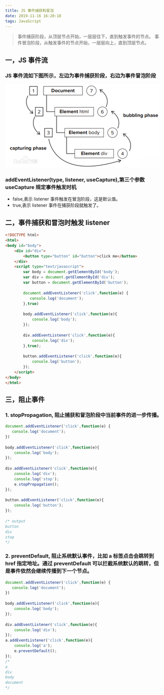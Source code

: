 ```yaml
---
title: JS 事件捕获和冒泡
date: 2019-11-16 16:20:18
tags: JavaScript
---
```


> 事件捕获阶段，从顶层节点开始，一层层往下，直到触发事件的节点。
> 事件冒泡阶段，从触发事件的节点开始，一层层向上，直到顶层节点。

<!-- more -->


## 一，JS 事件流
### JS 事件流如下图所示，左边为事件捕获阶段，右边为事件冒泡阶段
![](/img/2019/event-trigger.png)


### addEventListener(type, listener, useCapture),第三个参数 useCapture 规定事件触发时机
- false,表示 listener 事件触发在冒泡阶段，这是默认值。
- true,表示 listener 事件在捕获阶段就触发了。


## 二，事件捕获和冒泡时触发 listener

```html
<!DOCTYPE html>
<html>
<body id="body">
    <div id="div">
        <button type="button" id="button">click me</button>
    </div>
    <script type="text/javascript">
        var body = document.getElementById('body');
        var div = document.getElementById('div');
        var button = document.getElementById('button');

        document.addEventListener('click',function(e) {
           console.log('document');
        },true)

        body.addEventListener('click',function(e){
            console.log('body');
        });

        div.addEventListener('click',function(e){
            console.log('div');
        },true);

        button.addEventListener('click',function(e){
            console.log('button');
        });
    </script>
</body>
</html>
```


## 三，阻止事件

### 1. stopPropagation, 阻止捕获和冒泡阶段中当前事件的进一步传播。
```js
document.addEventListener('click',function(e) {
   console.log('document');
})

body.addEventListener('click',function(e){
    console.log('body');
});

div.addEventListener('click',function(e){
    console.log('div');
    console.log('stop');
    e.stopPropagation();
});

button.addEventListener('click',function(e){
    console.log('button');
});

/* output
button
div
stop
*/
```


### 2. preventDefault, 阻止系统默认事件，比如 a 标签点击会跳转到 href 指定地址。通过 preventDefault 可以拦截系统默认的跳转，但是事件依然会继续传播到下一个节点。

```js
document.addEventListener('click',function(e) {
   console.log('document');
})

body.addEventListener('click',function(e){
    console.log('body');
});

div.addEventListener('click',function(e){
    console.log('div');
});
a.addEventListener('click',function(e){
    console.log('a');
    e.preventDefault();
});
/*
a
div
body
document
*/
```